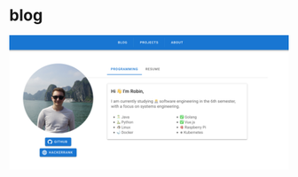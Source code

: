 # blog

![Preview Image](https://raw.githubusercontent.com/robineco/robineco.github.io/master/.github/images/about.png)
